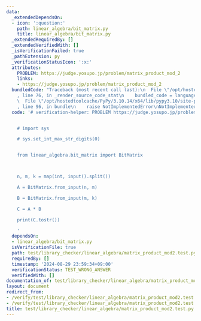 ```yaml
---
data:
  _extendedDependsOn:
  - icon: ':question:'
    path: linear_algebra/bit_matrix.py
    title: linear_algebra/bit_matrix.py
  _extendedRequiredBy: []
  _extendedVerifiedWith: []
  _isVerificationFailed: true
  _pathExtension: py
  _verificationStatusIcon: ':x:'
  attributes:
    PROBLEM: https://judge.yosupo.jp/problem/matrix_product_mod_2
    links:
    - https://judge.yosupo.jp/problem/matrix_product_mod_2
  bundledCode: "Traceback (most recent call last):\n  File \"/opt/hostedtoolcache/PyPy/3.10.14/x64/lib/pypy3.10/site-packages/onlinejudge_verify/documentation/build.py\"\
    , line 76, in _render_source_code_stat\n    bundled_code = language.bundle(\n\
    \  File \"/opt/hostedtoolcache/PyPy/3.10.14/x64/lib/pypy3.10/site-packages/onlinejudge_verify/languages/python.py\"\
    , line 96, in bundle\n    raise NotImplementedError\nNotImplementedError\n"
  code: '# verification-helper: PROBLEM https://judge.yosupo.jp/problem/matrix_product_mod_2


    # import sys

    # sys.set_int_max_str_digits(0)


    from linear_algebra.bit_matrix import BitMatrix



    n, m, k = map(int, input().split())

    A = BitMatrix.from_input(n, m)

    B = BitMatrix.from_input(m, k)

    C = A * B

    print(C.tostr())

    '
  dependsOn:
  - linear_algebra/bit_matrix.py
  isVerificationFile: true
  path: test/library_checker/linear_algebra/matrix_product_mod2.test.py
  requiredBy: []
  timestamp: '2024-08-29 23:59:34+09:00'
  verificationStatus: TEST_WRONG_ANSWER
  verifiedWith: []
documentation_of: test/library_checker/linear_algebra/matrix_product_mod2.test.py
layout: document
redirect_from:
- /verify/test/library_checker/linear_algebra/matrix_product_mod2.test.py
- /verify/test/library_checker/linear_algebra/matrix_product_mod2.test.py.html
title: test/library_checker/linear_algebra/matrix_product_mod2.test.py
---
```

